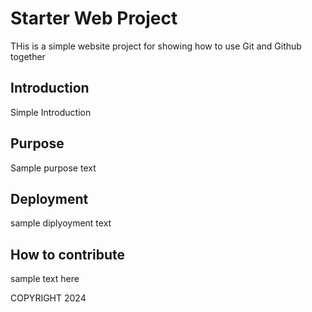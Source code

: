 # Starter Web Project

THis is a simple website project for showing 
how to use Git and Github together

## Introduction

Simple Introduction

## Purpose

 Sample purpose text

## Deployment

sample diplyoyment text

## How to contribute

sample text here

COPYRIGHT 2024